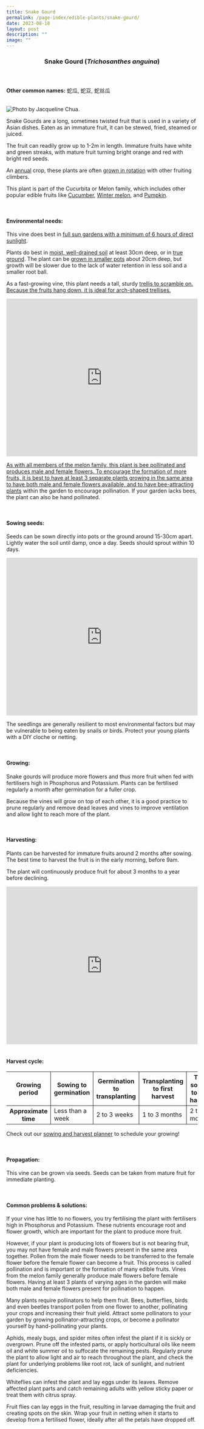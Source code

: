 ```yaml
---
title: Snake Gourd
permalink: /page-index/edible-plants/snake-gourd/
date: 2023-08-18
layout: post
description: ""
image: ""
---
```

<header>
	<h3>Snake Gourd (<em>Trichosanthes anguina</em>)</h3>
</header>
	
<section>
	<p><strong>Other common names:</strong> 蛇瓜, 蛇豆, 蛇丝瓜</p>
	<br>
</section>

<section>
	<img title="Photo by Jacqueline Chua." src="/images/Plants/SnakeGourd_JacChua.jpg">
	<p>Snake Gourds are a long, sometimes twisted fruit that is used in a variety of Asian dishes. Eaten as an immature fruit, it can be stewed, fried, steamed or juiced.</p>
	<p>The fruit can readily grow up to 1-2m in length. Immature fruits have white and green streaks, with mature fruit turning bright orange and red with bright red seeds.</p>
	<p>An <a href="/learn-more-about-gardening/glossary/#a">annual</a> crop, these plants are often <a href="/page-index/horticulture-techniques/crop-rotation">grown in rotation</a> with other fruiting climbers.</p>
	<p>This plant is part of the Cucurbita or Melon family, which includes other popular edible fruits like <a href="/page-index/edible-plants/cucumber/">Cucumber</a>, <a href="/page-index/edible-plants/winter-melon/">Winter melon</a>, and <a href="/page-index/edible-plants/pumpkin/">Pumpkin</a>.</p>
	<br>
</section>

<section>
	<h4>Environmental needs:</h4>
	<p>This vine does best in <a href="/page-index/horticulture-techniques/gauging-light/">full sun gardens with a minimum of 6 hours of direct sunlight</a>.</p>
	<p>Plants do best in <a href="/page-index/horticulture-techniques/soil/">moist, well-drained soil</a> at least 30cm deep, or in <a href="/page-index/horticulture-techniques/true-ground/">true ground</a>. The plant can be <a href="/page-index/horticulture-techniques/planting-in-containers/">grown in smaller pots</a> about 20cm deep, but growth will be slower due to the lack of water retention in less soil and a smaller root ball.</p>
	<p>As a fast-growing vine, this plant needs a tall, sturdy <a href="/page-index/hardscapes/trellises/">trellis to scramble on. Because the fruits hang down, it is ideal for arch-shaped trellises.</a></p><a href="/page-index/hardscapes/trellises/">
	<iframe width="100%" height="415" src="https://www.youtube.com/embed/SUQGxxAAcNs" title="YouTube video player" frameborder="0" allow="accelerometer; autoplay; clipboard-write; encrypted-media; gyroscope; picture-in-picture; web-share" allowfullscreen=""></iframe>	<br>
	</a><p><a href="/page-index/hardscapes/trellises/">As with all members of the melon family, this plant is bee pollinated and produces male and female flowers. To encourage the formation of more fruits, it is best to have at least 3 separate plants growing in the same area to have both male and female flowers available, and to have </a><a href="/page-index/glossary/biodiversity-attracting-plants/">bee-attracting plants</a> within the garden to encourage pollination. If your garden lacks bees, the plant can also be hand pollinated.</p>
	<br>
</section>

<section>
  <h4>Sowing seeds:</h4>
	<p>Seeds can be sown directly into pots or the ground around 15-30cm apart. Lightly water the soil until damp, once a day. Seeds should sprout within 10 days.</p>
		<iframe width="100%" height="415" src="https://www.youtube.com/embed/x7J87wY7U6s" title="YouTube video player" frameborder="0" allow="accelerometer; autoplay; clipboard-write; encrypted-media; gyroscope; picture-in-picture; web-share" allowfullscreen=""></iframe>	<br>
	<p>The seedlings are generally resilient to most environmental factors but may be vulnerable to being eaten by snails or birds. Protect your young plants with a DIY cloche or netting.</p>
	<br>
</section>

<section>
	<h4>Growing:</h4>
	<p>Snake gourds will produce more flowers and thus more fruit when fed with fertilisers high in Phosphorus and Potassium. Plants can be fertilised regularly a month after germination for a fuller crop.</p>
	<p>Because the vines will grow on top of each other, it is a good practice to prune regularly and remove dead leaves and vines to improve ventilation and allow light to reach more of the plant.</p>
	<br>
</section>

<section>
	<h4>Harvesting:</h4>
	<p>Plants can be harvested for immature fruits around 2 months after sowing. The best time to harvest the fruit is in the early morning, before 9am.</p>
	<p>The plant will continuously produce fruit for about 3 months to a year before declining.</p>
	<iframe width="100%" height="415" src="https://www.youtube.com/embed/eGBg_S8yj0U" title="YouTube video player" frameborder="0" allow="accelerometer; autoplay; clipboard-write; encrypted-media; gyroscope; picture-in-picture; web-share" allowfullscreen=""></iframe>	<br>
	<br>
</section>

<section>
	<h4>Harvest cycle:</h4>
	<table>
		<thead>
			<tr>
				<th style="border-bottom:0px; border-right:solid 1px;">Growing period</th>
				<th style="border-bottom:0px; border-right:solid 1px;">Sowing to germination</th>
				<th style="border-bottom:0px; border-right:solid 1px;">Germination to transplanting</th>
				<th style="border-bottom:0px; border-right:solid 1px;">Transplanting to first harvest</th>
				<th style="border-bottom:0px; border-left:solid 1px;">Total sowing to first harvest</th>
			</tr>
		</thead>
		<tbody>
			<tr>
				<th style="border-right:solid 1px;">Approximate time</th>
				<td style="border-right:solid 1px;">Less than a week</td>
				<td style="border-right:solid 1px;">2 to 3 weeks</td>
				<td style="border-right:solid 1px;">1 to 3 months</td>
				<td style="border-left:solid 1px;">2 to 4 months</td>
			</tr>
		</tbody>
	</table>
	<p>Check out our&nbsp;<a href="https://staging.dmhtu0pi4p9u7.amplifyapp.com/digital-tools/sowing-planner/">sowing and harvest planner</a>&nbsp;to schedule your growing! </p>
<br>
</section>

<section>
	<h4>Propagation:</h4>
	<p>This vine can be grown via seeds. Seeds can be taken from mature fruit for immediate planting.</p>
	<br>
</section>

<section>
	<h4>Common problems &amp; solutions:</h4>
	<p>If your vine has little to no flowers, you try fertilising the plant with fertilisers high in Phosphorus and Potassium. These nutrients encourage root and flower growth, which are important for the plant to produce more fruit.</p>
	<p>However, if your plant is producing lots of flowers but is not bearing fruit, you may not have female and male flowers present in the same area together. Pollen from the male flower needs to be transferred to the female flower before the female flower can become a fruit. This process is called pollination and is important or the formation of many edible fruits. Vines from the melon family generally produce male flowers before female flowers. Having at least 3 plants of varying ages in the garden will make both male and female flowers present for pollination to happen.</p>
	<p>Many plants require pollinators to help them fruit. Bees, butterflies, birds and even beetles transport pollen from one flower to another, pollinating your crops and increasing their fruit yield. Attract some pollinators to your garden by growing pollinator-attracting crops, or become a pollinator yourself by hand-pollinating your plants.</p>
	<p>Aphids, mealy bugs, and spider mites often infest the plant if it is sickly or overgrown. Prune off the infested parts, or apply horticultural oils like neem oil and white summer oil to suffocate the remaining pests. Regularly prune the plant to allow light and air to reach throughout the plant, and check the plant for underlying problems like root rot, lack of sunlight, and nutrient deficiencies.</p>
	<p>Whiteflies can infest the plant and lay eggs under its leaves. Remove affected plant parts and catch remaining adults with yellow sticky paper or treat them with citrus spray.</p>
	<p>Fruit flies can lay eggs in the fruit, resulting in larvae damaging the fruit and creating spots on the skin. Wrap your fruit in netting when it starts to develop from a fertilised flower, ideally after all the petals have dropped off.</p>
	<br>
</section>